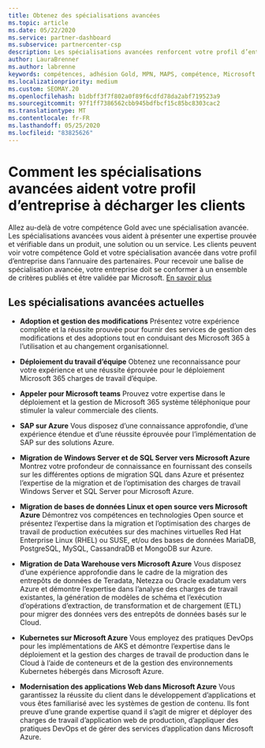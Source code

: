 ```yaml
---
title: Obtenez des spécialisations avancées
ms.topic: article
ms.date: 05/22/2020
ms.service: partner-dashboard
ms.subservice: partnercenter-csp
description: Les spécialisations avancées renforcent votre profil d’entreprise dans l’annuaire des partenaires. Découvrez comment gagner des spécialisations avancées en plus de vos compétences en or.
author: LauraBrenner
ms.author: labrenne
keywords: compétences, adhésion Gold, MPN, MAPS, compétence, Microsoft Partner Network, appartenance au réseau, spécialisations avancées
ms.localizationpriority: medium
ms.custom: SEOMAY.20
ms.openlocfilehash: b1dbff3f7f802a0f89f6cdfd78da2abf719523a9
ms.sourcegitcommit: 97f1ff7386562cbb945bdfbcf15c85bc8303cac2
ms.translationtype: MT
ms.contentlocale: fr-FR
ms.lasthandoff: 05/25/2020
ms.locfileid: "83825626"
---
```

# <a name="how-advanced-specializations-help-your-business-profile-stand-out-to-customers"></a>Comment les spécialisations avancées aident votre profil d’entreprise à décharger les clients

Allez au-delà de votre compétence Gold avec une spécialisation avancée. Les spécialisations avancées vous aident à présenter une expertise prouvée et vérifiable dans un produit, une solution ou un service. Les clients peuvent voir votre compétence Gold et votre spécialisation avancée dans votre profil d’entreprise dans l’annuaire des partenaires. Pour recevoir une balise de spécialisation avancée, votre entreprise doit se conformer à un ensemble de critères publiés et être validée par Microsoft. [En savoir plus](https://partner.microsoft.com/membership/advanced-specialization)

## <a name="the-current-advanced-specializations"></a>Les spécialisations avancées actuelles

- **Adoption et gestion des modifications** Présentez votre expérience complète et la réussite prouvée pour fournir des services de gestion des modifications et des adoptions tout en conduisant des Microsoft 365 à l’utilisation et au changement organisationnel.

- **Déploiement du travail d’équipe** Obtenez une reconnaissance pour votre expérience et une réussite éprouvée pour le déploiement Microsoft 365 charges de travail d’équipe.

- **Appeler pour Microsoft teams** Prouvez votre expertise dans le déploiement et la gestion de Microsoft 365 système téléphonique pour stimuler la valeur commerciale des clients.

- **SAP sur Azure** Vous disposez d’une connaissance approfondie, d’une expérience étendue et d’une réussite éprouvée pour l’implémentation de SAP sur des solutions Azure. 

- **Migration de Windows Server et de SQL Server vers Microsoft Azure** Montrez votre profondeur de connaissance en fournissant des conseils sur les différentes options de migration SQL dans Azure et présentez l’expertise de la migration et de l’optimisation des charges de travail Windows Server et SQL Server pour Microsoft Azure. 

- **Migration de bases de données Linux et open source vers Microsoft Azure** Démontrez vos compétences en technologies Open source et présentez l’expertise dans la migration et l’optimisation des charges de travail de production exécutées sur des machines virtuelles Red Hat Enterprise Linux (RHEL) ou SUSE, et/ou des bases de données MariaDB, PostgreSQL, MySQL, CassandraDB et MongoDB sur Azure.

- **Migration de Data Warehouse vers Microsoft Azure** Vous disposez d’une expérience approfondie dans le cadre de la migration des entrepôts de données de Teradata, Netezza ou Oracle exadatum vers Azure et démontre l’expertise dans l’analyse des charges de travail existantes, la génération de modèles de schéma et l’exécution d’opérations d’extraction, de transformation et de chargement (ETL) pour migrer des données vers des entrepôts de données basés sur le Cloud.

- **Kubernetes sur Microsoft Azure** Vous employez des pratiques DevOps pour les implémentations de AKS et démontre l’expertise dans le déploiement et la gestion des charges de travail de production dans le Cloud à l’aide de conteneurs et de la gestion des environnements Kubernetes hébergés dans Microsoft Azure.

- **Modernisation des applications Web dans Microsoft Azure** Vous garantissez la réussite du client dans le développement d’applications et vous êtes familiarisé avec les systèmes de gestion de contenu. Ils font preuve d’une grande expertise quand il s’agit de migrer et déployer des charges de travail d’application web de production, d’appliquer des pratiques DevOps et de gérer des services d’application dans Microsoft Azure.


